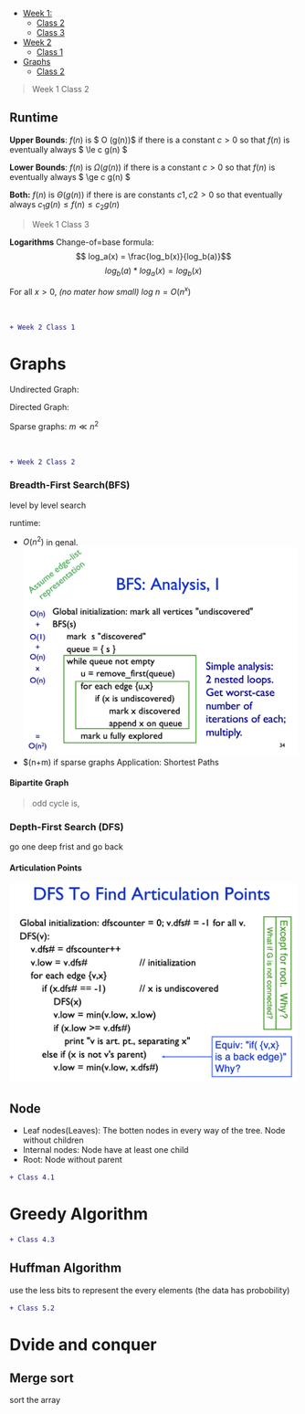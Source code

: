 - [Week 1:](#week-1)
  - [Class 2](#class-2)
  - [Class 3](#class-3)
- [Week 2](#week-2)
  - [Class 1](#class-1)
- [Graphs](#graphs)
  - [Class 2](#class-2-1)

> Week 1 Class 2

## Runtime

**Upper Bounds**:
$f(n)$ is $ O (g(n))$ if there is a constant $c > 0$ so that $f(n)$ is eventually always  $ \le c g(n) $

**Lower Bounds**:
$f(n)$ is $\Omega (g(n))$ if there is a constant $c > 0$ so that $f(n)$ is eventually always  $ \ge c g(n) $

**Both:**
$f(n)$ is $\Theta (g(n))$ if there is are constants $c1, c2 > 0$ so that eventually always $c_1g(n) \le f(n) \le c_2g(n)$

> Week 1 Class 3

**Logarithms**
Change-of=base formula:
$$ log_a(x) = \frac{log_b(x)}{log_b(a)}$$
$$ log_b(a) * log_a(x) = log_b(x)$$

For all $x>0$, *(no mater how small)* $log \ n =O(n^x)$

</br>

```diff
+ Week 2 Class 1
```

# Graphs

Undirected Graph:

Directed Graph:

Sparse graphs: $m ≪ n^2$

</br>

```diff
+ Week 2 Class 2
```

### Breadth-First Search(BFS)

level by level search

runtime:

- $O(n^2)$ in genal. ![Runtime Analysis](Image/BFS_Analysis.png)
- $(n+m) if sparse graphs
Application: Shortest Paths

#### Bipartite Graph

> odd cycle is,

### Depth-First Search (DFS)

go one deep frist and go back

#### Articulation Points

![arti_pint](Image/Articulation_Point.png)

## Node

- Leaf nodes(Leaves): The botten nodes in every way of the tree. Node without children
- Internal nodes: Node have at least one child
- Root: Node without parent

```diff
+ Class 4.1
```

# Greedy Algorithm

```diff
+ Class 4.3
```

## Huffman Algorithm

use the less bits to represent the every elements (the data has probobility)

```diff
+ Class 5.2
```

# Dvide and conquer

## Merge sort

sort the array

## 